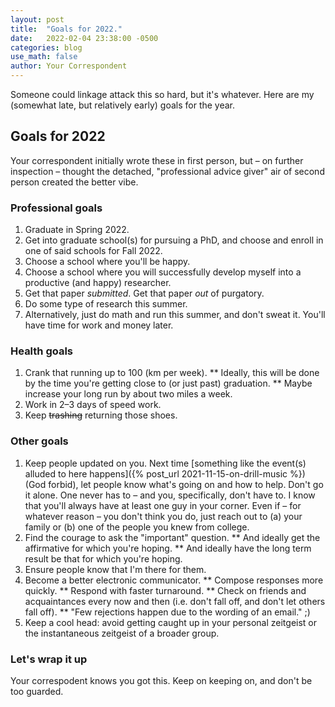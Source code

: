 ```yaml
---
layout: post
title:  "Goals for 2022."
date:   2022-02-04 23:38:00 -0500
categories: blog
use_math: false
author: Your Correspondent
---
```


Someone could linkage attack this so hard, but it's whatever. Here are my (somewhat late, but relatively early) goals for the year.

## Goals for 2022

Your correspondent initially wrote these in first person, but &ndash; on further inspection &ndash; thought the detached, "professional advice giver" air of second person created the better vibe.

### Professional goals

1. Graduate in Spring 2022.
1. Get into graduate school(s) for pursuing a PhD, and choose and enroll in one of said schools for Fall 2022.
1. Choose a school where you'll be happy.
1. Choose a school where you will successfully develop myself into a productive (and happy) researcher.
1. Get that paper *submitted*. Get that paper *out* of purgatory.
1. Do some type of research this summer.
1. Alternatively, just do math and run this summer, and don't sweat it. You'll have time for work and money later.

### Health goals

1. Crank that running up to 100 (km per week).
** Ideally, this will be done by the time you're getting close to (or just past) graduation.
** Maybe increase your long run by about two miles a week.
1. Work in 2&ndash;3 days of speed work.
1. Keep ~~trashing~~ returning those shoes.

### Other goals

1. Keep people updated on you. Next time [something like the event(s) alluded to here happens]({% post_url 2021-11-15-on-drill-music %}) (God forbid), let people know what's going on and how to help. Don't go it alone. One never has to &ndash; and you, specifically, don't have to. I know that you'll always have at least one guy in your corner. Even if &ndash; for whatever reason &ndash; you don't think you do, just reach out to (a) your family or (b) one of the people you knew from college.
1. Find the courage to ask the "important" question.
** And ideally get the affirmative for which you're hoping.
** And ideally have the long term result be that for which you're hoping.
1. Ensure people know that I'm there for them.
1. Become a better electronic communicator.
** Compose responses more quickly.
** Respond with faster turnaround.
** Check on friends and acquaintances every now and then (i.e. don't fall off, and don't let others fall off).
** "Few rejections happen due to the wording of an email." ;)
1. Keep a cool head: avoid getting caught up in your personal zeitgeist or the instantaneous zeitgeist of a broader group.

### Let's wrap it up

Your correspodent knows you got this. Keep on keeping on, and don't be too guarded.
